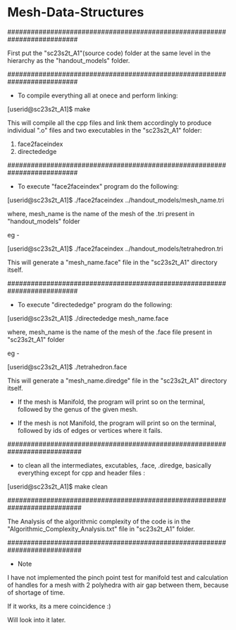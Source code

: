 # Mesh-Data-Structures

##########################################################################

First put the "sc23s2t_A1"(source code) folder at the same level in the hierarchy as the "handout_models" folder.

##########################################################################

- To compile everything all at onece and perform linking:

[userid@sc23s2t_A1]$ make

This will compile all the cpp files and link them accordingly to produce individual ".o" files and two executables in the "sc23s2t_A1" folder:
  1. face2faceindex 
  2. directededge

##########################################################################

- To execute "face2faceindex" program do the following:

[userid@sc23s2t_A1]$ ./face2faceindex ../handout_models/mesh_name.tri

where, mesh_name is the name of the mesh of the .tri present in "handout_models" folder 

eg -

[userid@sc23s2t_A1]$ ./face2faceindex ../handout_models/tetrahedron.tri

This will generate a "mesh_name.face" file in the "sc23s2t_A1" directory itself.
 
##########################################################################

- To execute "directededge" program do the following:

[userid@sc23s2t_A1]$ ./directededge mesh_name.face

where, mesh_name is the name of the mesh of the .face file present in "sc23s2t_A1" folder 

eg -

[userid@sc23s2t_A1]$ ./tetrahedron.face

This will generate a "mesh_name.diredge" file in the "sc23s2t_A1" directory itself.

- If the mesh is Manifold, the program will print so on the terminal, followed by the genus of the given mesh.

- If the mesh is not Manifold, the program will print so on the terminal, followed by ids of edges or vertices where it fails.

###########################################################################

- to clean all the intermediates, excutables, .face, .diredge, basically everything except for cpp and header files :

[userid@sc23s2t_A1]$ make clean

########################################################################### 

The Analysis of the algorithmic complexity of the code is in the "Algorithmic_Complexity_Analysis.txt" file in "sc23s2t_A1" folder.

###########################################################################

- Note 

I have not implemented the pinch point test for manifold test and calculation of handles for a mesh with 2 polyhedra with air gap between them, because of shortage of time. 

If it works, its a mere coincidence :)

Will look into it later.
